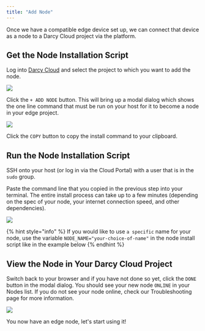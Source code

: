```yaml
---
title: "Add Node"
---
```


Once we have a compatible edge device set up, we can connect that device as a node to a Darcy Cloud
project via the platform.

## Get the Node Installation Script

Log into [Darcy Cloud](https://cloud.darcy.ai) and select the project to which you want to add the
node.

![](/images/add-node.png)


Click the `+ ADD NODE` button. This will bring up a modal dialog which shows the one line command
that must be run on your host for it to become a node in your edge project.

![](/images/darcy-install-script.png)

Click the `COPY` button to copy the install command to your clipboard.

## Run the Node Installation Script

SSH onto your host (or log in via the Cloud Portal) with a user that is in the `sudo` group.

Paste the command line that you copied in the previous step into your terminal.
The entire install
process can take up to a few minutes (depending on the spec of your node, your internet connection
speed, and other dependencies).

![](/images/node1-installed.png)

{% hint style="info" %} If you would like to use `a specific` name for your node, use the
variable `NODE_NAME="your-choice-of-name"` in the node install script like in the example below {%
endhint %}


## View the Node in Your Darcy Cloud Project

Switch back to your browser and if you have not done so yet, click the `DONE` button in the modal dialog. You
should see your new node `ONLINE` in your Nodes list. If you do not see your node online, check our
Troubleshooting page for more information.

![](/images/1st-node-added.png)


You now have an edge node, let's start using it!
